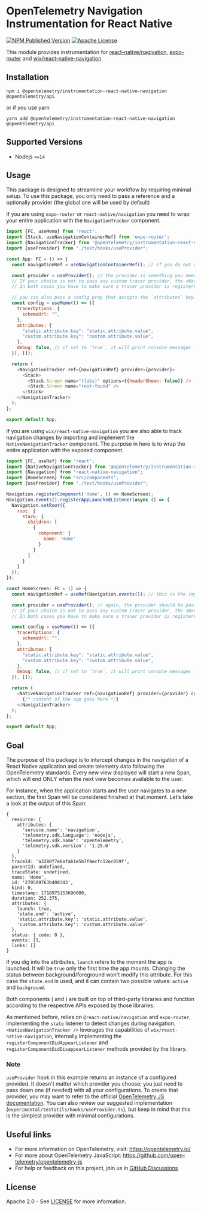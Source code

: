 # OpenTelemetry Navigation Instrumentation for React Native

[![NPM Published Version][npm-img]][npm-url]
[![Apache License][license-image]][license-image]

This module provides instrumentation for [react-native/nagivation](https://reactnavigation.org/docs/getting-started), [expo-router](https://docs.expo.dev/router/introduction/) and [wix/react-native-navigation](https://wix.github.io/react-native-navigation/docs/before-you-start/)

## Installation
```
npm i @opentelemetry/instrumentation-react-native-navigation @opentelemetry/api
```

or if you use yarn

```
yarn add @opentelemetry/instrumentation-react-native-navigation @opentelemetry/api
```

## Supported Versions
  - Nodejs `>=14`

## Usage
This package is designed to streamline your workflow by requiring minimal setup. To use this package, you only need to pass a reference and a optionally provider (the global one will be used by default)

If you are using `expo-router` or `react-native/navigation` you need to wrap your entire application with the `NavigationTracker` component.

```javascript
import {FC, useMemo} from 'react';
import {Stack, useNavigationContainerRef} from 'expo-router';
import {NavigationTracker} from '@opentelemetry/instrumentation-react-native-navigation';
import {useProvider} from "./test/hooks/useProvider";

const App: FC = () => {
  const navigationRef = useNavigationContainerRef(); // if you do not use `expo-router` the same hook is also available in `@react-navigation/native` since `expo-router` is built on top of it. Just make sure this ref is passed also to the navigation container at the root of your app (if not, the ref would be empty and you will get a console.warn message instead).

  const provider = useProvider(); // the provider is something you need to configure and pass down as prop into the `NavigationTracker` component (this hook is not part of the package, it is just used here as a reference)
  // If your choice is not to pass any custom tracer provider, the <NavigationTracker /> component will use the global one.
  // In both cases you have to make sure a tracer provider is registered BEFORE you attempt to record the first span.

  // you can also pass a config prop that accepts the `attributes` key. these static attributes will be passed into each created span.
  const config = useMemo(() => ({
    tracerOptions: {
      schemaUrl: "",
    },
    attributes: {
      "static.attribute.key": "static.attribute.value",
      "custom.attribute.key": "custom.attribute.value",
    },
    debug: false, // if set to `true`, it will print console messages (info and warns) for debugging purposes
  }), []);

  return (
    <NavigationTracker ref={navigationRef} provider={provider}>
      <Stack>
        <Stack.Screen name="(tabs)" options={{headerShown: false}} />
        <Stack.Screen name="+not-found" />
      </Stack>
    </NavigationTracker>
  );
};

export default App;
```

If you are using `wix/react-native-navigation` you are also able to track navigation changes by importing and implement the `NativeNavigationTracker` component. The purpose in here is to wrap the entire application with the exposed component.

```javascript
import {FC, useRef} from 'react';
import {NativeNavigationTracker} from '@opentelemetry/instrumentation-react-native-navigation';
import {Navigation} from "react-native-navigation";
import {HomeScreen} from "src/components";
import {useProvider} from "./test/hooks/useProvider";

Navigation.registerComponent('Home', () => HomeScreen);
Navigation.events().registerAppLaunchedListener(async () => {
  Navigation.setRoot({
    root: {
      stack: {
        children: [
          {
            component: {
              name: 'Home'
            }
          }
        ]
      }
    }
  });
});

const HomeScreen: FC = () => {
  const navigationRef = useRef(Navigation.events()); // this is the important part. Make sure you pass a reference with the return of Navigation.events();

  const provider = useProvider(); // again, the provider should be passed down into the `NativeNavigationTracker` with the selected exporter and processor configured (this hook is not part of the package, it is just used here as a reference)
  // If your choice is not to pass any custom tracer provider, the <NavigationTracker /> component will use the global one.
  // In both cases you have to make sure a tracer provider is registered BEFORE you attempt to record the first span. 

  const config = useMemo(() => ({
    tracerOptions: {
      schemaUrl: "",
    },
    attributes: {
      "static.attribute.key": "static.attribute.value",
      "custom.attribute.key": "custom.attribute.value",
    },
    debug: false, // if set to `true`, it will print console messages (info and warns) for debugging purposes
  }), []);

  return (
    <NativeNavigationTracker ref={navigationRef} provider={provider} config={config}>
      {/* content of the app goes here */}
    </NavigationTracker>
  );
};

export default App;
```

## Goal

The purpose of this package is to intercept changes in the navigation of a React Native application and create telemetry data following the OpenTelemetry standards. Every new view displayed will start a new Span, which will end ONLY when the next view becomes available to the user.

For instance, when the application starts and the user navigates to a new section, the first Span will be considered finished at that moment. Let’s take a look at the output of this Span:

```
{
  resource: {
    attributes: {
      'service.name': 'navigation',
      'telemetry.sdk.language': 'nodejs',
      'telemetry.sdk.name': 'opentelemetry',
      'telemetry.sdk.version': '1.25.0'
    }
  },
  traceId: 'a3280f7e6afab1e5b7f4ecfc12ec059f',
  parentId: undefined,
  traceState: undefined,
  name: 'Home',
  id: '270509763b408343',
  kind: 0,
  timestamp: 1718975153696000,
  duration: 252.375,
  attributes: {
    launch: true,
    'state.end': 'active',
    'static.attribute.key': 'static.attribute.value',
    'custom.attribute.key': 'custom.attribute.value'
  },
  status: { code: 0 },
  events: [],
  links: []
}
```

If you dig into the attributes, `launch` refers to the moment the app is launched. It will be `true` only the first time the app mounts. Changing the status between background/foreground won't modify this attribute. For this case the `state.end` is used, and it can contain two possible values: `active` and `background`.

Both components (<NavigationTracker /> and <NativeNavigationTracker />) are built on top of third-party libraries and function according to the respective APIs exposed by those libraries.

As mentioned before, <NavigationTracker /> relies on `@react-native/navigation` and `expo-router`, implementing the `state` listener to detect changes during navigation. `<NativeNavigationTracker />` leverages the capabilities of `wix/react-native-navigation`, internally implementing the `registerComponentDidAppearListener` and `registerComponentDidDisappearListener` methods provided by the library.

### Note

`useProvider` hook in this example returns an instance of a configured provided.
It doesn't matter which provider you choose; you just need to pass down one (if needed) with all your configurations. To create that provider, you may want to refer to the official [OpenTelemetry JS documentation](https://github.com/open-telemetry/opentelemetry-js). You can also review our suggested implementation (`experimental/testUtils/hooks/useProvider.ts`), but keep in mind that this is the simplest provider with minimal configurations.

## Useful links

- For more information on OpenTelemetry, visit: <https://opentelemetry.io/>
- For more about OpenTelemetry JavaScript: <https://github.com/open-telemetry/opentelemetry-js>
- For help or feedback on this project, join us in [GitHub Discussions][discussions-url]

## License

Apache 2.0 - See [LICENSE][license-url] for more information.

[discussions-url]: https://github.com/open-telemetry/opentelemetry-js/discussions
[license-url]: https://github.com/open-telemetry/opentelemetry-js-contrib/blob/main/LICENSE
[license-image]: https://img.shields.io/badge/license-Apache_2.0-green.svg?style=flat
[npm-url]: https://www.npmjs.com/package/@opentelemetry/instrumentation-react-native-navigation
[npm-img]: https://badge.fury.io/js/%40opentelemetry%2Finstrumentation-react-native-navigation.svg
